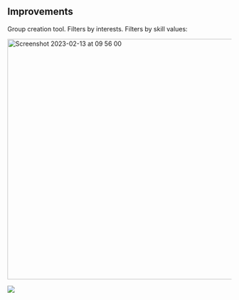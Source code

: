 ## Improvements

Group creation tool.
Filters by interests.
Filters by skill values:

<img width="540" alt="Screenshot 2023-02-13 at 09 56 00" src="https://user-images.githubusercontent.com/5124336/218413701-0849cb62-28da-479c-b2c0-0d47d65589f2.png">

![](https://user-images.githubusercontent.com/5124336/218413701-0849cb62-28da-479c-b2c0-0d47d65589f2.png)


